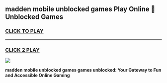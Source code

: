 
## madden mobile unblocked games Play Online 👋 Unblocked Games
<h3>
<a href="https://premium.freeplayer.one?title=madden_mobile_unblocked_games&ref=19F">CLICK TO PLAY</a></h3>
<hr>

<h3>
<a href="https://premium.freeplayer.one?title=madden_mobile_unblocked_games&ref=19F">CLICK 2 PLAY</a>
  
</h3>

<a href="https://premium.freeplayer.one?title=madden_mobile_unblocked_games&ref=19F"><img src="https://clearcache.store/games.png"></a>


**madden mobile unblocked games games unblocked: Your Gateway to Fun and Accessible Online Gaming**
